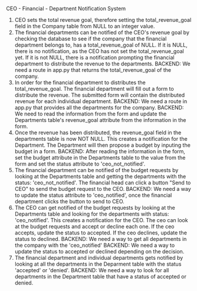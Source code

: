 CEO - Financial - Departnent Notification System


1. CEO sets the total revenue goal, therefore setting the total_revenue_goal field in the Company table from NULL to an integer value.
2. The financial departments can be notified of the CEO's revenue goal by checking the database to see if the company that
the financial department belongs to, has a total_revenue_goal of NULL. If it is NULL, there is no notification,
as the CEO has not set the total_revenue_goal yet. If it is not NULL, there is a notification prompting
the financial department to distribute the revenue to the departments.
  BACKEND: We need a route in app.py that returns the total_revenue_goal of the company.
3. In order for the financial department to distributes the total_revenue_goal.
The financial department will fill out a form to distribute the revenue.
The submitted form will contain the distributed revenue for each individual department.
  BACKEND: We need a route in app.py that provides all the departments for the company.
  BACKEND: We need to read the information from the form and update the Departments table's
  revenue_goal attribute from the information in the form.
4. Once the revenue has been distributed, the revenue_goal field in the departments table is
now NOT NULL. This creates a notification for the Department. The Department will then propose
a budget by inputing the budget in a form.
  BACKEND: After reading the information in the form, set the budget attribute in the Departments
  table to the value from the form and set the status attribute to 'ceo_not_notified'.
5. The financial department can be notified of the budget requests by looking at the Departments
table and getting the departments with the status: 'ceo_not_notified'. The financial head can 
click a button "Send to CEO" to send the budget request to the CEO.
  BACKEND: We need a way to update the status attribute to 'ceo_notified', once the financial department
  clicks the button to send to CEO.
6. The CEO can get notified of the budget requests by looking at the Departments table and looking for 
the departments with status: 'ceo_notified'. This creates a notification for the CEO. The ceo can 
look at the budget requests and accept or decline each one. If the ceo accepts, update the status to 
accepted. If the ceo declines, update the status to declined.
  BACKEND: We need a way to get all departments in the company with the 'ceo_notified'
  BACKEND: We need a way to update the status to accepted or declined depending on the decision.
7. The financial department and individual departments gets notified by looking at all the departments in the Deparment table
with the status 'accepted' or 'denied'.
  BACKEND: We need a way to look for all departments in the Department table that have a status of accepted or denied.
